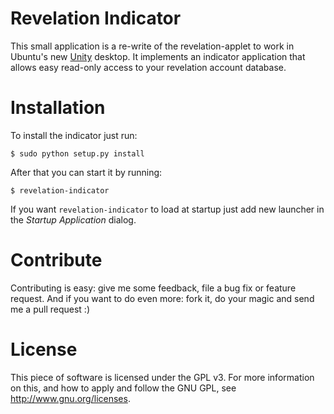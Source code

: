 Revelation Indicator
====================

This small application is a re-write of the revelation-applet to work in
Ubuntu's new [Unity](http://unity.ubuntu.com) desktop. It implements an
indicator application that allows easy read-only access to your revelation
account database.

Installation
============

To install the indicator just run:

    $ sudo python setup.py install

After that you can start it by running:

    $ revelation-indicator

If you want ``revelation-indicator`` to load at startup just add new launcher
in the *Startup Application* dialog.

Contribute
==========

Contributing is easy: give me some feedback, file a bug fix or feature request.
And if you want to do even more: fork it, do your magic and send me a pull
request :)

License
=======

This piece of software is licensed under the GPL v3. For more information on 
this, and how to apply and follow the GNU GPL, see http://www.gnu.org/licenses.
